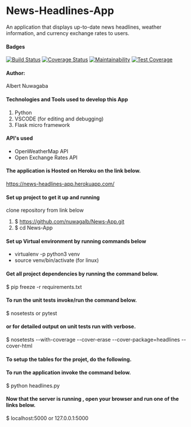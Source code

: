 # News-Headlines-App

An application that displays up-to-date news headlines, weather information, and currency exchange rates to users.

#### Badges

[![Build Status](https://travis-ci.org/nuwagalb/News-App.svg?branch=master)](https://travis-ci.org/nuwagalb/News-App) [![Coverage Status](https://coveralls.io/repos/github/nuwagalb/News-App/badge.svg)](https://coveralls.io/github/nuwagalb/News-App) [![Maintainability](https://api.codeclimate.com/v1/badges/288abda30d16f0c3fcb5/maintainability)](https://codeclimate.com/github/nuwagalb/News-App/maintainability) [![Test Coverage](https://api.codeclimate.com/v1/badges/288abda30d16f0c3fcb5/test_coverage)](https://codeclimate.com/github/nuwagalb/News-App/test_coverage)

#### Author:

Albert Nuwagaba

#### Technologies and Tools used to develop this App

1. Python
2. VSCODE (for editing and debugging)
3. Flask micro framework

#### API's used
- OpenWeatherMap API
- Open Exchange Rates API

#### The application is Hosted on Heroku on the link below.
https://news-headlines-app.herokuapp.com/

#### Set up project to get it up and running

clone repository from link below

1. $ https://github.com/nuwagalb/News-App.git
2. $ cd News-App

#### Set up Virtual environment by running commands below

- virtualenv -p python3 venv
- source venv/bin/activate (for linux)

#### Get all project dependencies by running the command below.

$ pip freeze -r requirements.txt

#### To run the unit tests invoke/run the command below.

$ nosetests or pytest

#### or for detailed output on unit tests run with verbose.

$ nosetests --with-coverage --cover-erase --cover-package=headlines --cover-html

#### To setup the tables for the projet, do the following.

#### To run the application invoke the command below.

$ python headlines.py

#### Now that the server is running , open your browser and run one of the links below.

$ localhost:5000 or 127.0.0.1:5000
